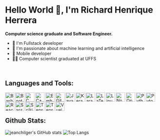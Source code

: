 # Hello World 👋, I'm Richard Henrique Herrera
**Computer science graduate and Software Engineer.**

- :microscope: I'm Fullstack developer
- :heartbeat: I'm passionate about machine learning and artificial intelligence
- :iphone: Mobile developer
- :man_student: Computer scientist graduated at UFFS

<br />

## Languages and Tools:
<!-- <p align="left"> -->
<img align="left" width="30px" height="auto" alt="Bash" title="Bash" src="https://simpleicons.org/icons/gnubash.svg" />
<img align="left" width="30px" height="auto" alt="Bootstrap" title="Bootstrap" src="https://simpleicons.org/icons/bootstrap.svg" />
<img align="left" width="30px" height="auto" alt="C" title="C" src="https://simpleicons.org/icons/c.svg" />
<img align="left" width="30px" height="auto" alt="C++" title="C++" src="https://simpleicons.org/icons/cplusplus.svg" />
<img align="left" width="30px" height="auto" alt="Emberjs" title="Emberjs" src="https://simpleicons.org/icons/emberdotjs.svg" />
<img align="left" width="30px" height="auto" alt="Git" title="Git" src="https://simpleicons.org/icons/git.svg" />
<!-- <img align="left" width="30px" height="auto" alt="Java" title="Java" src="https://simpleicons.org/icons/java.svg" /> -->
<img align="left" width="30px" height="auto" alt="JavaScript" title="JavaScript" src="https://simpleicons.org/icons/javascript.svg" />
<img align="left" width="30px" height="auto" alt="Keras" title="Keras" src="https://simpleicons.org/icons/keras.svg" />
<img align="left" width="30px" height="auto" alt="Laravel" title="Laravel" src="https://simpleicons.org/icons/laravel.svg" />
<img align="left" width="30px" height="auto" alt="LaTex" title="LaTex" src="https://simpleicons.org/icons/latex.svg" />
<img align="left" width="30px" height="auto" alt="Linux" title="Linux" src="https://simpleicons.org/icons/linux.svg" />
<img align="left" width="30px" height="auto" alt="Nodejs" title="Nodejs" src="https://simpleicons.org/icons/nodedotjs.svg" />
<img align="left" width="30px" height="auto" alt="OpenCV" title="OpenCV" src="https://simpleicons.org/icons/opencv.svg" />
<img align="left" width="30px" height="auto" alt="Python" title="Python" src="https://simpleicons.org/icons/python.svg" />
<img align="left" width="30px" height="auto" alt="Pytorch" title="Pytorch" src="https://simpleicons.org/icons/pytorch.svg" />
<img align="left" width="30px" height="auto" alt="Reactjs" title="Reactjs" src="https://simpleicons.org/icons/react.svg" />
<img align="left" width="30px" height="auto" alt="Sass" title="Sass" src="https://simpleicons.org/icons/sass.svg" />
<img align="left" width="30px" height="auto" alt="Scikit Learn" title="Scikit Learn" src="https://simpleicons.org/icons/scikitlearn.svg" />
<img align="left" width="30px" height="auto" alt="Tensorflow" title="Tensorflow" src="https://simpleicons.org/icons/tensorflow.svg" />
<img align="left" width="30px" height="auto" alt="Tensorflow" title="Tensorflow" src="https://simpleicons.org/icons/tensorflow.svg" />
<img align="left" width="30px" height="auto" alt="Vuejs" title="Vuejs" src="https://simpleicons.org/icons/vuedotjs.svg" />

<!-- </p> -->

<br />
<br />
<br />

## Github Stats:
<!-- Github Stats -->
![jeanchilger's GitHub stats](https://github-readme-stats.vercel.app/api?username=henriqueherrera&show_icons=true&count_private=true&hide_border=true&title_color=fff&text_color=efefef&icon_color=fff&bg_color=45,d44e37,5764a6&include_all_commits=true)
![Top Langs](https://github-readme-stats.vercel.app/api/top-langs/?username=v&layout=compact&hide=starlark,objective-c,objective-c%2B%2B&langs_count=10&hide_border=true&title_color=5764a6&text_color=5764a6)
